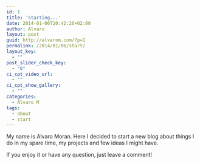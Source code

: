 ```yaml
---
id: 1
title: 'Starting...'
date: 2014-01-06T20:42:26+02:00
author: Alvaro
layout: post
guid: http://alvarom.com/?p=1
permalink: /2014/01/06/start/
layout_key:
  - ""
post_slider_check_key:
  - "0"
ci_cpt_video_url:
  - ""
ci_cpt_show_gallery:
  - ""
categories:
  - Alvaro M
tags:
  - about
  - start
---
```

My name is Alvaro Moran. Here I decided to start a new blog about things I do in my spare time, my projects and few ideas I might have.

If you enjoy it or have any question, just leave a comment!